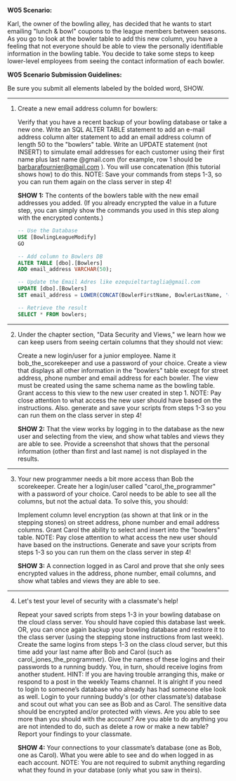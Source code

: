 **W05 Scenario:**

Karl, the owner of the bowling alley, has decided that he wants to start emailing "lunch & bowl" coupons to the league members between seasons. As you go to look at the bowler table to add this new column, you have a feeling that not everyone should be able to view the personally identifiable information in the bowling table. You decide to take some steps to keep lower-level employees from seeing the contact information of each bowler.

**W05 Scenario Submission Guidelines:**

Be sure you submit all elements labeled by the bolded word, SHOW.

----

1. Create a new email address column for bowlers:

	Verify that you have a recent backup of your bowling database or take a new one.
	Write an SQL ALTER TABLE statement to add an e-mail address column alter statement to add an email address column of length 50 to the "bowlers" table.
	Write an UPDATE statement (not INSERT) to simulate email addresses for each customer using their first name plus last name @gmail.com (for example, row 1 should be barbarafournier@gmail.com ). You will use concatenation (this tutorial shows how) to do this.
	NOTE: Save your commands from steps 1-3, so you can run them again on the class server in step 4!
 
	**SHOW 1:** The contents of the bowlers table with the new email addresses you added. (If you already encrypted the value in a future step, you can simply show the commands you used in this step along with the encrypted contents.)

	```sql
	-- Use the Database
	USE [BowlingLeagueModify]
	GO

	-- Add column to Bowlers DB
	ALTER TABLE [dbo].[Bowlers]
	ADD email_address VARCHAR(50);

	-- Update the Email Adres like ezequieltartaglia@gmail.com
	UPDATE [dbo].[Bowlers]
	SET email_address = LOWER(CONCAT(BowlerFirstName, BowlerLastName, '@gmail.com'));

	-- Retrieve the result
	SELECT * FROM bowlers;
	```

---

2. Under the chapter section, "Data Security and Views," we learn how we can keep users from seeing certain columns that they should not view: 

	Create a new login/user for a junior employee. Name it bob_the_scorekeeper and use a password of your choice.
	Create a view that displays all other information in the "bowlers" table except for street address, phone number and email address for each bowler. The view must be created using the same schema name as the bowling table. Grant access to this view to the new user created in step 1. 
	NOTE: Pay close attention to what access the new user should have based on the instructions. Also. generate and save your scripts from steps 1-3 so you can run them on the class server in step 4!


	**SHOW 2:** That the view works by logging in to the database as the new user and selecting from the view, and show what tables and views they are able to see. Provide a screenshot that shows that the personal information (other than first and last name) is not displayed in the results.

---

3. Your new programmer needs a bit more access than Bob the scorekeeper. Create her a login/user called "carol_the_programmer" with a password of your choice. Carol needs to be able to see all the columns, but not the actual data. To solve this, you should:

	Implement column level encryption (as shown at that link or in the stepping stones) on street address, phone number and email address columns.
	Grant Carol the ability to select and insert into the "bowlers" table.
	NOTE: Pay close attention to what access the new user should have based on the instructions. Generate and save your scripts from steps 1-3 so you can run them on the class server in step 4!

	**SHOW 3:** A connection logged in as Carol and prove that she only sees encrypted values in the address, phone number, email columns, and show what tables and views they are able to see. 
		
---

4. Let's test your level of security with a classmate's help!

	Repeat your saved scripts from steps 1-3 in your bowling database on the cloud class server. You should have copied this database last week. OR, you can once again backup your bowling database and restore it to the class server (using the stepping stone instructions from last week). 
	Create the same logins from steps 1-3 on the class cloud server, but this time add your last name after Bob and Carol (such as carol_jones_the_programmer).
	Give the names of these logins and their passwords to a running buddy. You, in turn, should receive logins from another student. HINT: If you are having trouble arranging this, make or respond to a post in the weekly Teams channel. It is alright if you need to login to someone’s database who already has had someone else look as well.
	Login to your running buddy's (or other classmate’s) database and scout out what you can see as Bob and as Carol. The sensitive data should be encrypted and/or protected with views. Are you able to see more than you should with the account? Are you able to do anything you are not intended to do, such as delete a row or make a new table?
	Report your findings to your classmate.

	**SHOW 4:**
	Your connections to your classmate’s database (one as Bob, one as Carol).
	What you were able to see and do when logged in as each account. NOTE: You are not required to submit anything regarding what they found in your database (only what you saw in theirs).

